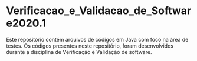 # Verificacao_e_Validacao_de_Software2020.1
Este repositório contém arquivos de códigos em Java com foco na área de testes. Os códigos presentes neste repositório, foram desenvolvidos durante a disciplina de Verificação e Validação de software.
